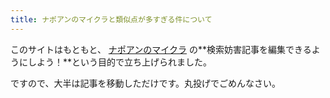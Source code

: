 ```yaml
---
title: ナポアンのマイクラと類似点が多すぎる件について
---
```


このサイトはもともと、 [ナポアンのマイクラ](https://napoan.com) の**検索妨害記事を編集できるようにしよう！**という目的で立ち上げられました。

ですので、大半は記事を移動しただけです。丸投げでごめんなさい。
